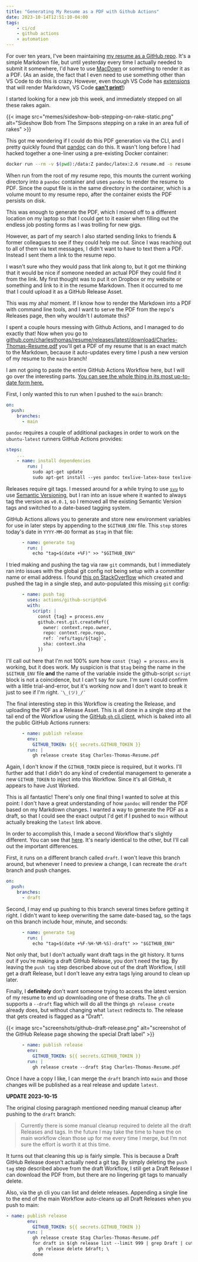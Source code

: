 ```yaml
---
title: "Generating My Resume as a PDF with Github Actions"
date: 2023-10-14T12:51:10-04:00
tags:
    - ci/cd
    - github actions
    - automation
---
```


For over ten years, I've been maintaining [my resume as a GitHub repo](https://github.com/charlesthomas/resume).
It's a simple Markdown file, but until yesterday every time I actually needed to submit it somewhere, I'd have to use [MacDown](https://macdown.uranusjr.com/) or something to render it as a PDF.
(As an aside, the fact that I even need to use something other than VS Code to do this is crazy. However, even though VS Code has [extensions](https://marketplace.visualstudio.com/items?itemName=bierner.markdown-preview-github-styles) that will render Markdown, VS Code [**can't print!**](https://stackoverflow.com/questions/36934247/how-to-print-a-file-from-vscode))

I started looking for a new job this week, and immediately stepped on all these rakes again.

{{< image src="memes/sideshow-bob-stepping-on-rake-static.png" alt="Sideshow Bob from The Simpsons stepping on a rake in an area full of rakes" >}}

This got me wondering if I could do this PDF generation via the CLI, and I pretty quickly found that [pandoc](https://pandoc.org/) can do this.
It wasn't long before I had hacked together a one-liner using a pre-existing Docker container:

```bash
docker run --rm -v $(pwd):/data:Z pandoc/latex:2.6 resume.md -o resume.pdf
```

When run from the root of my resume repo, this mounts the current working directory into a `pandoc` container and uses `pandoc` to render the resume to PDF.
Since the ouput file is in the same directory in the container, which is a volume mount to my resume repo, after the container exists the PDF persists on disk.

This was enough to generate the PDF, which I moved off to a different location on my laptop so that I could get to it easier when filling out the endless job posting forms as I was trolling for new gigs.

However, as part of my search I also started sending links to friends & former colleagues to see if they could help me out.
Since I was reaching out to all of them via text messages, I didn't want to have to text them a PDF.
Instead I sent them a link to the resume repo.

I wasn't sure who they would pass that link along to, but it got me thinking that it would be nice if someone needed an actual PDF they could find it from the link.
My first thought was to put it on Dropbox or my website or something and link to it in the resume Markdown.
Then it occurred to me that I could upload it as a GitHub Release Asset.

This was my aha! moment.
If I know how to render the Markdown into a PDF with command line tools, and I want to serve the PDF from the repo's Releases page, then why wouldn't I automate this?

I spent a couple hours messing with Github Actions, and I managed to do exactly that!
Now when you go to [github.com/charlesthomas/resume/releases/latest/download/Charles-Thomas-Resume.pdf](https://github.com/charlesthomas/resume/releases/latest/download/Charles-Thomas-Resume.pdf) you'll get a PDF of my resume that is an exact match to the Markdown, because it auto-updates every time I push a new version of my resume to the `main` branch!

I am not going to paste the entire GitHub Actions Workflow here, but I will go over the interesting parts. [You can see the whole thing in its most up-to-date form here.](https://github.com/charlesthomas/resume/blob/main/.github/workflows/publish-pdf.yaml)

First, I only wanted this to run when I pushed to the `main` branch:

```yaml
on:
  push:
    branches:
      - main
```

`pandoc` requires a couple of additional packages in order to work on the `ubuntu-latest` runners GitHub Actions provides:

```yaml
steps:
    ...
    - name: install dependencies
        run: |
          sudo apt-get update
          sudo apt-get install --yes pandoc texlive-latex-base texlive-latex-recommended
```

Releases require git tags.
I messed around for a while trying to use [`svu`](https://github.com/caarlos0/svu) to use [Semantic Versioning](https://semver.org), but I ran into an issue where it wanted to always tag the version as `v0.0.1`, so I removed all the existing Semantic Version tags and switched to a date-based tagging system.

GitHub Actions allows you to generate and store new environment variables for use in later steps by appending to the `$GITHUB_ENV` file.
This `step` stores today's date in `YYYY-MM-DD` format as `$tag` in that file:

```yaml
      - name: generate tag
        run: |
          echo "tag=$(date +%F)" >> "$GITHUB_ENV"
```

I tried making and pushing the tag via raw `git` commands, but I immediately ran into issues with the global git config not being setup with a committer name or email address.
I found [this on StackOverflow](https://stackoverflow.com/a/64479344) which created and pushed the tag in a single step, and auto-populated this missing `git` config:

```yaml
      - name: push tag
        uses: actions/github-script@v6
        with:
          script: |
            const {tag} = process.env
            github.rest.git.createRef({
              owner: context.repo.owner,
              repo: context.repo.repo,
              ref: `refs/tags/${tag}`,
              sha: context.sha
            })
```

I'll call out here that I'm not 100% sure how `const {tag} = process.env` is working, but it does work.
My suspicion is that `$tag` being the name in the `$GITHUB_ENV` file **and** the name of the variable inside the github-script `script` block is not a coincidence, but I can't say for sure.
I'm sure I could confirm with a little trial-and-error, but it's working now and I don't want to break it just to see if I'm right.
`¯\_(ツ)_/¯`

The final interesting step in this Workflow is creating the Release, and uploading the PDF as a Release Asset. This is all done in a single step at the tail end of the Workflow using the [GitHub `gh` cli client](https://cli.github.com/), which is baked into all the public GitHub Actions runners:

```yaml
      - name: publish release
        env:
          GITHUB_TOKEN: ${{ secrets.GITHUB_TOKEN }}
        run: |
          gh release create $tag Charles-Thomas-Resume.pdf
```

Again, I don't know if the `GITHUB_TOKEN` piece is required, but it works.
I'll further add that I didn't do any kind of credential management to generate a new `GITHUB_TOKEN` to inject into this Workflow.
Since it's all GitHub, it appears to have Just Worked.

This is all fantastic!
There's only one final thing I wanted to solve at this point: I don't have a great understanding of how `pandoc` will render the PDF based on my Markdown changes.
I wanted a way to generate the PDF as a draft, so that I could see the exact output I'd get if I pushed to `main` without actually breaking the `latest` link above.

In order to accomplish this, I made a second Workflow that's slightly different.
You can see that [here](https://github.com/charlesthomas/resume/blob/main/.github/workflows/draft.yaml).
It's nearly identical to the other, but I'll call out the important differences.

First, it runs on a different branch called `draft`.
I won't leave this branch around, but whenever I need to preview a change, I can recreate the `draft` branch and push changes.

```yaml
on:
  push:
    branches:
      - draft
```

Second, I may end up pushing to this branch several times before getting it right. I didn't want to keep overwriting the same date-based tag, so the tags on this branch include hour, minute, and seconds:

```yaml
      - name: generate tag
        run: |
          echo "tag=$(date +%F-%H-%M-%S)-draft" >> "$GITHUB_ENV"
```

Not only that, but I don't actually want draft tags in the git history.
It turns out if you're making a draft GitHub Release, you don't need the tag.
By leaving the `push tag` step described above out of the draft Workflow, I still get a draft Release, but I don't leave any extra tags lying around to clean up later.

Finally, I **definitely** don't want someone trying to access the latest version of my resume to end up downloading one of these drafts.
The `gh` cli supports a `--draft` flag which will do all the things `gh release create` already does, but without changing what `latest` redirects to.
The release that gets created is flagged as a "Draft".

{{< image src="screenshots/github-draft-release.png" alt="screenshot of the GitHub Release page showing the special Draft label" >}}

```yaml
      - name: publish release
        env:
          GITHUB_TOKEN: ${{ secrets.GITHUB_TOKEN }}
        run: |
          gh release create --draft $tag Charles-Thomas-Resume.pdf
```

Once I have a copy I like, I can merge the `draft` branch into `main` and those changes will be published as a real release and update `latest`.

**UPDATE 2023-10-15**

The original closing paragraph mentioned needing manual cleanup after pushing to the `draft` branch:

> Currently there is some manual cleanup required to delete all the draft Releases and tags. In the future I may take the time to have the on main workflow clean those up for me every time I merge, but I’m not sure the effort is worth it at this time.

It turns out that cleaning this up is fairly simple.
This is because a Draft GitHub Release doesn't actually need a git tag.
By simply deleting the `push tag` step described above from the draft Workflow, I still get a Draft Release I can download the PDF from, but there are no lingering git tags to manually delete.

Also, via the `gh` cli you can list and delete releases. Appending a single line to the end of the main Workflow auto-cleans up all Draft Releases when you push to main:

```yaml
- name: publish release
        env:
          GITHUB_TOKEN: ${{ secrets.GITHUB_TOKEN }}
        run: |
          gh release create $tag Charles-Thomas-Resume.pdf
          for draft in $(gh release list --limit 999 | grep Draft | cut -f 1); do \
            gh release delete $draft; \
          done
```
